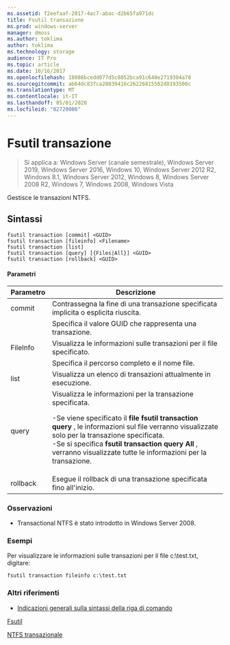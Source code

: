 ```yaml
---
ms.assetid: f2eefaaf-2817-4ac7-abac-d2b65fa971dc
title: Fsutil transazione
ms.prod: windows-server
manager: dmoss
ms.author: toklima
author: toklima
ms.technology: storage
audience: IT Pro
ms.topic: article
ms.date: 10/16/2017
ms.openlocfilehash: 18088bcedd077d5c8052bca91c648e2719304a78
ms.sourcegitcommit: ab64dc83fca28039416c26226815502d0193500c
ms.translationtype: MT
ms.contentlocale: it-IT
ms.lasthandoff: 05/01/2020
ms.locfileid: "82720086"
---
```

# <a name="fsutil-transaction"></a>Fsutil transazione
> Si applica a: Windows Server (canale semestrale), Windows Server 2019, Windows Server 2016, Windows 10, Windows Server 2012 R2, Windows 8.1, Windows Server 2012, Windows 8, Windows Server 2008 R2, Windows 7, Windows 2008, Windows Vista

Gestisce le transazioni NTFS.



## <a name="syntax"></a>Sintassi

```
fsutil transaction [commit] <GUID>
fsutil transaction [fileinfo] <Filename>
fsutil transaction [list]
fsutil transaction [query] [{Files|All}] <GUID>
fsutil transaction [rollback] <GUID>
```

#### <a name="parameters"></a>Parametri

| Parametro  |                                                                                                                                                     Descrizione                                                                                                                                                     |
|------------|---------------------------------------------------------------------------------------------------------------------------------------------------------------------------------------------------------------------------------------------------------------------------------------------------------------------|
|   commit   |                                                                                                                      Contrassegna la fine di una transazione specificata implicita o esplicita riuscita.                                                                                                                      |
|   <GUID>   |                                                                                                                               Specifica il valore GUID che rappresenta una transazione.                                                                                                                               |
|  FileInfo  |                                                                                                                              Visualizza le informazioni sulle transazioni per il file specificato.                                                                                                                               |
| <Filename> |                                                                                                                                         Specifica il percorso completo e il nome file.                                                                                                                                          |
|    list    |                                                                                                                                 Visualizza un elenco di transazioni attualmente in esecuzione.                                                                                                                                  |
|   query    | Visualizza le informazioni per la transazione specificata.<p>-Se viene specificato il **file fsutil transaction query** , le informazioni sul file verranno visualizzate solo per la transazione specificata.<br />-Se si specifica **fsutil transaction query All** , verranno visualizzate tutte le informazioni per la transazione. |
|  rollback  |                                                                                                                                Esegue il rollback di una transazione specificata fino all'inizio.                                                                                                                                 |

### <a name="remarks"></a>Osservazioni

-   Transactional NTFS è stato introdotto in Windows Server 2008.

### <a name="examples"></a><a name="BKMK_examples"></a>Esempi
Per visualizzare le informazioni sulle transazioni per il file c:\test.txt, digitare:

```
fsutil transaction fileinfo c:\test.txt  
```

### <a name="additional-references"></a>Altri riferimenti
- [Indicazioni generali sulla sintassi della riga di comando](command-line-syntax-key.md)

[Fsutil](Fsutil.md)

[NTFS transazionale](https://go.microsoft.com/fwlink/?LinkID=165402)


